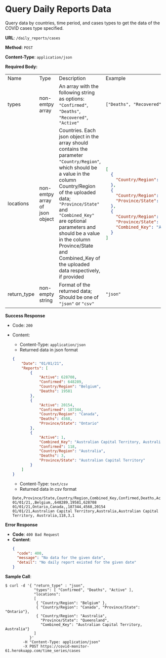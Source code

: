 # Query Daily Reports Data

Query data by countries, time period, and cases types to get the data of the COVID cases type specified.

**URL**: `/daily_reports/cases`

**Method**: `POST`

**Content-Type**: `application/json`

**Required Body:**

<table>
<tr> 
<td> Name </td> <td> Type </td> <td> Description </td> <td> Example </td>
</tr>

<td> types </td>
<td> non-emtpy array </td>
<td> An array with the following string as options:  <code>"Confirmed"</code>,  <code>"Deaths"</code>,  <code>"Recovered"</code>,  <code>"Active"</code> </td>
<td> <code>["Deaths", "Recovered"]</code> </td>
</tr>
<tr>

<td> locations </td>
<td> non-emtpy array of json object </td>
<td> Countries. Each json object in the array should contains the parameter <code>"Country/Region"</code>, which should be a value in the column Country/Region of the uploaded data; <code>"Province/State"</code> and <code>"Combined_Key"</code> are optional parameters and should be a value in the column Province/State and Combined_Key of the uploaded data respectively, if provided
</td>
<td> 

```json
[
  { 
    "Country/Region": "Belgium"
  },
  { 
    "Country/Region": "Canada", 
    "Province/State": "Ontario"
  },
  { 
    "Country/Region": "Australia", 
    "Province/State": "Australian Capital Territory",
    "Combined_Key": "Australian Capital Territory, Australia"
  }
]
```
</td>
</tr>
<tr>

<td> return_type </td>
<td> non-empty string </td>
<td> Format of the returned data; Should be one of <code>"json"</code> or <code>"csv"</code>
</td>
<td> 
<code>"json"</code>
</td>
</tr>
</table>

**Success Response**

* Code: `200`
* Content:
  * Content-Type: `application/json`
  * Returned data in json format
  ```json
  {
      "Date": "01/01/21",
      "Reports": [
          {
              "Active": 628708,
              "Confirmed": 648289,
              "Country/Region": "Belgium",
              "Deaths": 19581
          },
          {
              "Active": 20154,
              "Confirmed": 187344,
              "Country/Region": "Canada",
              "Deaths": 4568,
              "Province/State": "Ontario"
          },
          {
              "Active": 1,
              "Combined_Key": "Australian Capital Territory, Australia",
              "Confirmed": 118,
              "Country/Region": "Australia",
              "Deaths": 3,
              "Province/State": "Australian Capital Territory"
          }
      ]
  }
  ```
  
  * Content-Type: `text/csv`
  * Returned data in csv format
  ```
  Date,Province/State,Country/Region,Combined_Key,Confirmed,Deaths,Active
  01/01/21,,Belgium,,648289,19581,628708
  01/01/21,Ontario,Canada,,187344,4568,20154
  01/01/21,Australian Capital Territory,Australia,Australian Capital Territory, Australia,118,3,1
  ```

**Error Response**

* **Code**: `400 Bad Request`
* **Content**: 
  ```json
  { 
    "code": 400, 
    "message": "No data for the given date", 
    "detail": "No daily report existed for the given date" 
  }
  ```


**Sample Call**:
```
$ curl -d '{ "return_type" : "json",  
             "types": [ "Confirmed", "Deaths", "Active" ],
             "locations":
             [
              { "Country/Region": "Belgium" },
              { "Country/Region": "Canada", "Province/State": "Ontario"},
              { "Country/Region": "Australia", 
                "Province/State": "Queensland", 
                "Combined_Key": "Australian Capital Territory, Australia"}
             ]
           }' 
        -H "Content-Type: application/json" 
        -X POST https://covid-monitor-61.herokuapp.com/time_series/cases
```

